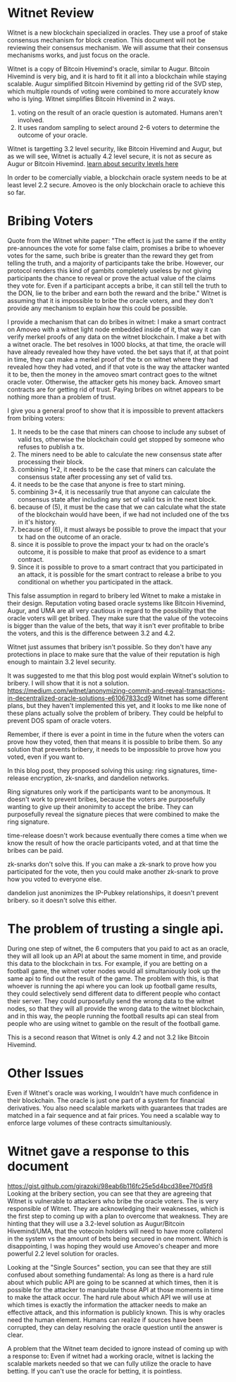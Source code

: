 Witnet Review
========

Witnet is a new blockchain specialized in oracles.
They use a proof of stake consensus mechanism for block creation.
This document will not be reviewing their consensus mechanism.
We will assume that their consensus mechanisms works, and just focus on the oracle.

Witnet is a copy of Bitcoin Hivemind's oracle, similar to Augur.
Bitcoin Hivemind is very big, and it is hard to fit it all into a blockchain while staying scalable.
Augur simplified Bitcoin Hivemind by getting rid of the SVD step, which multiple rounds of voting were combined to more accurately know who is lying.
Witnet simplifies Bitcoin Hivemind in 2 ways.
1) voting on the result of an oracle question is automated. Humans aren't involved.
2) It uses random sampling to select around 2-6 voters to determine the outcome of your oracle.

Witnet is targetting 3.2 level security, like Bitcoin Hivemind and Augur, but as we will see, Witnet is actually 4.2 level secure, it is not as secure as Augur or Bitcoin Hivemind.
[learn about security levels here](basics/trust_theory.md)

In order to be comercially viable, a blockchain oracle system needs to be at least level 2.2 secure. Amoveo is the only blockchain oracle to achieve this so far.

Bribing Voters
=========

Quote from the Witnet white paper:
"The effect is just the same if the entity pre-announces the vote for some false claim, promises a bribe to whoever votes for the same, such bribe is greater than the reward they get from telling the truth, and a majority of participants take the bribe. However, our protocol renders this kind of gambits completely useless by not giving participants the chance to reveal or prove the actual value of the claims they vote for. Even if a participant accepts a bribe, it can still tell the truth to the DON, lie to the briber and earn both the reward and the bribe."
Witnet is assuming that it is impossible to bribe the oracle voters, and they don't provide any mechanism to explain how this could be possible.

I provide a mechanism that can do bribes in witnet:
I make a smart contract on Amoveo with a witnet light node embedded inside of it, that way it can verify merkel proofs of any data on the witnet blockchain. I make a bet with a witnet oracle. The bet resolves in 1000 blocks, at that time, the oracle will have already revealed how they have voted. the bet says that if, at that point in time, they can make a merkel proof of the tx on witnet where they had revealed how they had voted, and if that vote is the way the attacker wanted it to be, then the money in the amoveo smart contract goes to the witnet oracle voter. Otherwise, the attacker gets his money back.
Amoveo smart contracts are for getting rid of trust. Paying bribes on witnet appears to be nothing more than a problem of trust.

I give you a general proof to show that it is impossible to prevent attackers from bribing voters:
1) It needs to be the case that miners can choose to include any subset of valid txs, otherwise the blockchain could get stopped by someone who refuses to publish a tx.
2) The miners need to be able to calculate the new consensus state after processing their block.
3) combining 1+2, it needs to be the case that miners can calculate the consensus state after processing any set of valid txs.
4) it needs to be the case that anyone is free to start mining.
5) combining 3+4, it is necessarily true that anyone can calculate the consensus state after including any set of valid txs in the next block.
6) because of (5), it must be the case that we can calculate what the state of the blockchain would have been, if we had not included one of the txs in it's history.
7) because of (6), it must always be possible to prove the impact that your tx had on the outcome of an oracle.
8) since it is possible to prove the impact your tx had on the oracle's outcome, it is possible to make that proof as evidence to a smart contract.
9) Since it is possible to prove to a smart contract that you participated in an attack, it is possible for the smart contract to release a bribe to you conditional on whether you participated in the attack.

This false assumption in regard to bribery led Witnet to make a mistake in their design.
Reputation voting based oracle systems like Bitcoin Hivemind, Augur, and UMA are all very cautious in regard to the possibility that the oracle voters will get bribed. They make sure that the value of the votecoins is bigger than the value of the bets, that way it isn't ever profitable to bribe the voters, and this is the difference between 3.2 and 4.2.

Witnet just assumes that bribery isn't possible. So they don't have any protections in place to make sure that the value of their reputation is high enough to maintain 3.2 level security.


It was suggested to me that this blog post would explain Witnet's solution to bribery. I will show that it is not a solution.
https://medium.com/witnet/anonymizing-commit-and-reveal-transactions-in-decentralized-oracle-solutions-e61067833cd9
Witnet has some different plans, but they haven't implemented this yet, and it looks to me like none of these plans actually solve the problem of bribery. They could be helpful to prevent DOS spam of oracle voters.

Remember, if there is ever a point in time in the future when the voters can prove how they voted, then that means it is possible to bribe them.
So any solution that prevents bribery, it needs to be impossible to prove how you voted, even if you want to.

In this blog post, they proposed solving this using: ring signatures, time-release encryption, zk-snarks, and dandelion networks.

Ring signatures only work if the participants want to be anonymous. It doesn't work to prevent bribes, because the voters are purposefully wanting to give up their anonimity to accept the bribe. They can purposefully reveal the signature pieces that were combined to make the ring signature.

time-release doesn't work because eventually there comes a time when we know the result of how the oracle participants voted, and at that time the bribes can be paid.

zk-snarks don't solve this. If you can make a zk-snark to prove how you participated for the vote, then you could make another zk-snark to prove how you voted to everyone else.

dandelion just anonimizes the IP-Pubkey relationships, it doesn't prevent bribery. so it doesn't solve this either.




The problem of trusting a single api.
===========

During one step of witnet, the 6 computers that you paid to act as an oracle, they will all look up an API at about the same moment in time, and provide this data to the blockchain in txs.
For example, if you are betting on a football game, the witnet voter nodes would all simultaniously look up the same api to find out the result of the game.
The problem with this, is that whoever is running the api where you can look up football game results, they could selectively send different data to different people who contact their server. They could purposefully send the wrong data to the witnet nodes, so that they will all provide the wrong data to the witnet blockchain, and in this way, the people running the football results api can steal from people who are using witnet to gamble on the result of the football game.

This is a second reason that Witnet is only 4.2 and not 3.2 like Bitcoin Hivemind.


Other Issues
======
Even if Witnet's oracle was working, I wouldn't have much confidence in their blockchain.
The oracle is just one part of a system for financial derivatives.
You also need scalable markets with guarantees that trades are matched in a fair sequence and at fair prices.
You need a scalable way to enforce large volumes of these contracts simultaniously.



Witnet gave a response to this document
=========
https://gist.github.com/girazoki/98eab6b116fc25e5d4bcd38ee7f0d5f8
Looking at the bribery section, you can see that they are agreeing that Witnet is vulnerable to attackers who bribe the oracle voters.
The is very responsible of Witnet. They are acknowledging their weaknesses, which is the first step to coming up with a plan to overcome that weakness.
They are hinting that they will use a 3.2-level solution as Augur/Bitcoin Hivemind/UMA, that the votecoin holders will need to have more collaterol in the system vs the amount of bets being secured in one moment.
Which is disappointing, I was hoping they would use Amoveo's cheaper and more powerful 2.2 level solution for oracles.

Looking at the "Single Sources" section, you can see that they are still confused about something fundamental: As long as there is a hard rule about which public API are going to be scanned at which times, then it is possible for the attacker to manipulate those API at those moments in time to make the attack occur.
The hard rule about which API we will use at which times is exactly the information the attacker needs to make an effective attack, and this information is publicly known.
This is why oracles need the human element. Humans can realize if sources have been corrupted, they can delay resolving the oracle question until the answer is clear.

A problem that the Witnet team decided to ignore instead of coming up with a response to:
Even if witnet had a working oracle, witnet is lacking the scalable markets needed so that we can fully utilize the oracle to have betting. If you can't use the oracle for betting, it is pointless.